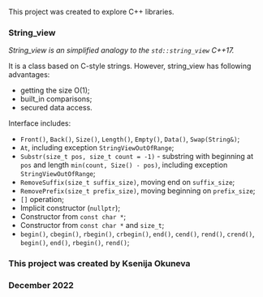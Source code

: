 This project was created to explore C++ libraries.

### String_view

*String_view is an simplified analogy to the `std::string_view` C++17.*

It is a class based on C-style strings. However, string_view has following advantages:
* getting the size O(1);
* built_in comparisons;
* secured data access.

Interface includes:
* `Front()`, `Back()`, `Size()`, `Length()`, `Empty()`, `Data()`, `Swap(String&)`; 
* `At`, including exception `StringViewOutOfRange`;
* `Substr(size_t pos, size_t count = -1)` - substring with beginning at `pos` and length `min(count, Size() - pos)`, including exception `StringViewOutOfRange`;
* `RemoveSuffix(size_t suffix_size)`, moving end on `suffix_size`;
* `RemovePrefix(size_t prefix_size)`, moving beginning on `prefix_size`;
* `[]` operation;
* Implicit constructor (`nullptr`);
* Constructor from `const char *`;
* Constructor from `const char *` and `size_t`;
* `begin()`, `cbegin()`, `rbegin()`, `crbegin()`, `end()`, `cend()`, `rend()`, `crend()`, `begin()`, `end()`, `rbegin()`, `rend()`;

### This project was created by Ksenija Okuneva 
### December 2022
